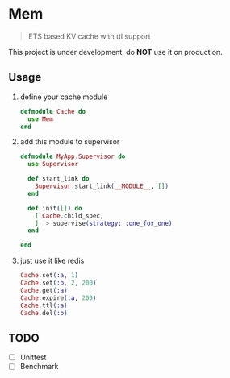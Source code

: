 # Mem

> ETS based KV cache with ttl support

This project is under development, do **NOT** use it on production.

## Usage

1. define your cache module
    ```elixir
    defmodule Cache do
      use Mem
    end
    ```

2. add this module to supervisor
    ```elixir
    defmodule MyApp.Supervisor do
      use Supervisor

      def start_link do
        Supervisor.start_link(__MODULE__, [])
      end

      def init([]) do
        [ Cache.child_spec,
        ] |> supervise(strategy: :one_for_one)
      end

    end
    ```

3. just use it like redis
    ```elixir
    Cache.set(:a, 1)
    Cache.set(:b, 2, 200)
    Cache.get(:a)
    Cache.expire(:a, 200)
    Cache.ttl(:a)
    Cache.del(:b)
    ```

## TODO
- [ ] Unittest
- [ ] Benchmark
